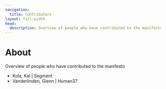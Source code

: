 ```yaml
---
navigation:
  title: Contributors
layout: full-width
head:
  description: Overview of people who have contributed to the manifesto.
---
```


# About

Overview of people who have contributed to the manifesto

- Kola, Kal | Segment
- Vanderlinden, Glenn | Human37
